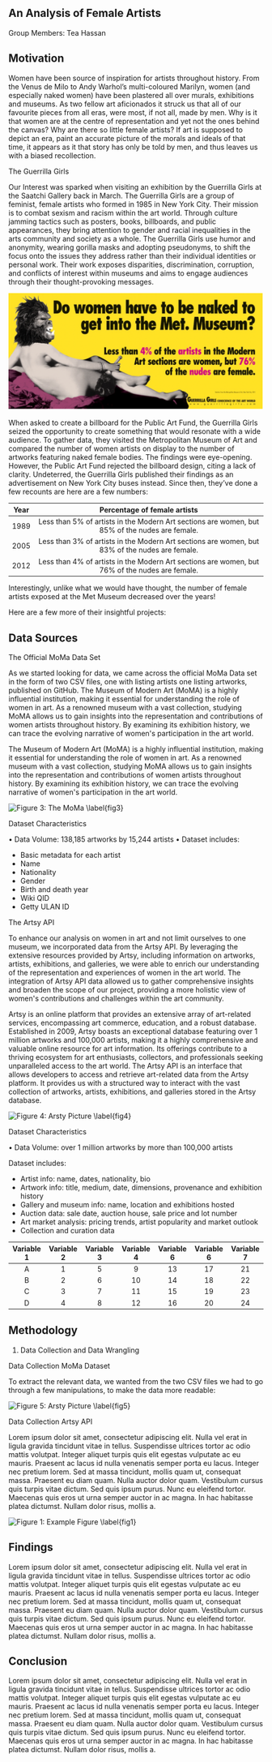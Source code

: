 ## An Analysis of Female Artists

Group Members: Tea Hassan

## Motivation

Women have been source of inspiration for artists throughout history. From the Venus de Milo to Andy Warhol’s multi-coloured Marilyn, women (and especially naked women) have been plastered all over murals, exhibitions and museums. As two fellow art aficionados it struck us that all of our favourite pieces from all eras, were most, if not all, made by men. Why is it that women are at the centre of representation and yet not the ones behind the canvas? Why are there so little female artists? If art is supposed to depict an era, paint an accurate picture of the morals and ideals of that time, it appears as it that story has only be told by men, and thus leaves us with a biased recollection.

The Guerrilla Girls 
 
Our Interest was sparked when visiting an exhibition by the Guerrilla Girls at the Saatchi Gallery back in March. The Guerrilla Girls are a group of feminist, female artists who formed in 1985 in New York City. Their mission is to combat sexism and racism within the art world. Through culture jamming tactics such as posters, books, billboards, and public appearances, they bring attention to gender and racial inequalities in the arts community and society as a whole. The Guerrilla Girls use humor and anonymity, wearing gorilla masks and adopting pseudonyms, to shift the focus onto the issues they address rather than their individual identities or personal work. Their work exposes disparities, discrimination, corruption, and conflicts of interest within museums and aims to engage audiences through their thought-provoking messages.

![Figure 1: Guerilla Girls Poster (Source: The Guerilla Girls, 2012)  \label{fig1}](./figs/ggposter.png)

When asked to create a billboard for the Public Art Fund, the Guerrilla Girls seized the opportunity to create something that would resonate with a wide audience. To gather data, they visited the Metropolitan Museum of Art and compared the number of women artists on display to the number of artworks featuring naked female bodies. The findings were eye-opening. However, the Public Art Fund rejected the billboard design, citing a lack of clarity. Undeterred, the Guerrilla Girls published their findings as an advertisement on New York City buses instead. Since then, they’ve done a few recounts are here are a few numbers: 

| Year  | Percentage of female artists |
|:-----:|:----------------------------------------------------------------------------------------------:|
| 1989  | Less than 5% of artists in the Modern Art sections are women, but 85% of the nudes are female. |
| 2005	| Less than 3% of artists in the Modern Art sections are women, but 83% of the nudes are female. |
| 2012	| Less than 4% of artists in the Modern Art sections are women, but 76% of the nudes are female. |

Interestingly, unlike what we would have thought, the number of female artists exposed at the Met Museum decreased over the years! 

Here are a few more of their insightful projects:


## Data Sources

The Official MoMa Data Set 

As we started looking for data, we came across the official MoMa Data set in the form of two CSV files, one with listing artists one listing artworks, published on GitHub. 
The Museum of Modern Art (MoMA) is a highly influential institution, making it essential for understanding the role of women in art. As a renowned museum with a vast collection, studying MoMA allows us to gain insights into the representation and contributions of women artists throughout history. By examining its exhibition history, we can trace the evolving narrative of women's participation in the art world.

The Museum of Modern Art (MoMA) is a highly influential institution, making it essential for understanding the role of women in art. As a renowned museum with a vast collection, studying MoMA allows us to gain insights into the representation and contributions of women artists throughout history. By examining its exhibition history, we can trace the evolving narrative of women's participation in the art world.

![Figure 3: The MoMa \label{fig3}](./figs/momapicture)

Dataset Characteristics

•	Data Volume: 138,185 artworks by 15,244 artists 
•	Dataset includes:
- Basic metadata for each artist 
-  Name 
-  Nationality 
-  Gender 
-  Birth and death year 
-  Wiki QID 
-  Getty ULAN ID 

The Artsy API 

To enhance our analysis on women in art and not limit ourselves to one museum, we incorporated data from the Artsy API. By leveraging the extensive resources provided by Artsy, including information on artworks, artists, exhibitions, and galleries, we were able to enrich our understanding of the representation and experiences of women in the art world. The integration of Artsy API data allowed us to gather comprehensive insights and broaden the scope of our project, providing a more holistic view of women's contributions and challenges within the art community.

Artsy is an online platform that provides an extensive array of art-related services, encompassing art commerce, education, and a robust database. Established in 2009, Artsy boasts an exceptional database featuring over 1 million artworks and 100,000 artists, making it a highly comprehensive and valuable online resource for art information. Its offerings contribute to a thriving ecosystem for art enthusiasts, collectors, and professionals seeking unparalleled access to the art world. The Artsy API is an interface that allows developers to access and retrieve art-related data from the Artsy platform. It provides us with a structured way to interact with the vast collection of artworks, artists, exhibitions, and galleries stored in the Artsy database. 

![Figure 4: Arsty Picture \label{fig4}](./figs/artsypicture)

Dataset Characteristics 

•	Data Volume: over 1 million artworks by more than 100,000 artists

Dataset includes:
-	Artist info: name, dates, nationality, bio
-	Artwork info: title, medium, date, dimensions, provenance and exhibition history
-	Gallery and museum info: name, location and exhibitions hosted 
-	Auction data: sale date, auction house, sale price and lot number 
-	Art market analysis: pricing trends, artist popularity and market outlook
-	Collection and curation data


|  Variable 1    | Variable 2  |  Variable 3  | Variable 4   | Variable 6    |  Variable 6             |       Variable 7     | 
|:--------------:|:-----------:|:------------:|:------------:|:-------------:|:-----------------------:|:--------------------:|
| A              |       1     |      5       |        9     |        13     |          17             |             21       |   
| B              |       2     |      6       |       10     |        14     |          18             |             22       |  
| C              |       3     |      7       |       11     |        15     |          19             |             23       |  
| D              |       4     |      8       |       12     |        16     |          20             |             24       |   



## Methodology

1) Data Collection and Data Wrangling 

Data Collection MoMa Dataset

To extract the relevant data, we wanted from the two CSV files we had to go through a few manipulations, to make the data more readable: 

![Figure 5: Arsty Picture \label{fig5}](./figs/momacollectionmethod)

Data Collection Artsy API 

Lorem ipsum dolor sit amet, consectetur adipiscing elit. Nulla vel erat in ligula gravida tincidunt vitae in tellus. Suspendisse ultrices tortor ac odio mattis volutpat. Integer aliquet turpis quis elit egestas vulputate ac eu mauris. Praesent ac lacus id nulla venenatis semper porta eu lacus. Integer nec pretium lorem. Sed at massa tincidunt, mollis quam ut, consequat massa. Praesent eu diam quam. Nulla auctor dolor quam. Vestibulum cursus quis turpis vitae dictum. Sed quis ipsum purus. Nunc eu eleifend tortor. Maecenas quis eros ut urna semper auctor in ac magna. In hac habitasse platea dictumst. Nullam dolor risus, mollis a.

![Figure 1: Example Figure \label{fig1}](./figs/boxplots.png)


## Findings

Lorem ipsum dolor sit amet, consectetur adipiscing elit. Nulla vel erat in ligula gravida tincidunt vitae in tellus. Suspendisse ultrices tortor ac odio mattis volutpat. Integer aliquet turpis quis elit egestas vulputate ac eu mauris. Praesent ac lacus id nulla venenatis semper porta eu lacus. Integer nec pretium lorem. Sed at massa tincidunt, mollis quam ut, consequat massa. Praesent eu diam quam. Nulla auctor dolor quam. Vestibulum cursus quis turpis vitae dictum. Sed quis ipsum purus. Nunc eu eleifend tortor. Maecenas quis eros ut urna semper auctor in ac magna. In hac habitasse platea dictumst. Nullam dolor risus, mollis a.

## Conclusion

Lorem ipsum dolor sit amet, consectetur adipiscing elit. Nulla vel erat in ligula gravida tincidunt vitae in tellus. Suspendisse ultrices tortor ac odio mattis volutpat. Integer aliquet turpis quis elit egestas vulputate ac eu mauris. Praesent ac lacus id nulla venenatis semper porta eu lacus. Integer nec pretium lorem. Sed at massa tincidunt, mollis quam ut, consequat massa. Praesent eu diam quam. Nulla auctor dolor quam. Vestibulum cursus quis turpis vitae dictum. Sed quis ipsum purus. Nunc eu eleifend tortor. Maecenas quis eros ut urna semper auctor in ac magna. In hac habitasse platea dictumst. Nullam dolor risus, mollis a.
